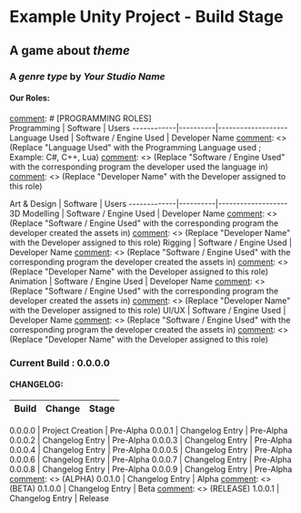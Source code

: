 # Example Unity Project - Build Stage
[comment]: # (Replace "Example Unity Project" with your Project Name)
[comment]: # (Replace "Build Stage" with the current Build Stage ; Example: Pre-Alpha, Alpha, etc)

## A game about *theme*
[comment]: # (Replace *theme* with your)

### A *genre type* by *Your Studio Name*
[comment]: # (Replace *genre type* with your game's genre)

#### Our Roles:

[comment]: # [PROGRAMMING ROLES]   
Programming | Software | Users
------------|----------|-------------------
Language Used | Software / Engine Used | Developer Name
[comment]: <> (Replace "Language Used" with the Programming Language used ; Example: C#, C++, Lua)
[comment]: <> (Replace "Software / Engine Used" with the corresponding program the developer used the language in)
[comment]: <> (Replace "Developer Name" with the Developer assigned to this role)

[comment]: <> (DESIGN ROLES)
Art & Design | Software | Users
-------------|----------|-------------------
3D Modelling | Software / Engine Used | Developer Name
[comment]: <> (Replace "Software / Engine Used" with the corresponding program the developer created the assets in)
[comment]: <> (Replace "Developer Name" with the Developer assigned to this role)
Rigging | Software / Engine Used | Developer Name
[comment]: <> (Replace "Software / Engine Used" with the corresponding program the developer created the assets in)
[comment]: <> (Replace "Developer Name" with the Developer assigned to this role)
Animation | Software / Engine Used | Developer Name
[comment]: <> (Replace "Software / Engine Used" with the corresponding program the developer created the assets in)
[comment]: <> (Replace "Developer Name" with the Developer assigned to this role)
UI/UX | Software / Engine Used | Developer Name
[comment]: <> (Replace "Software / Engine Used" with the corresponding program the developer created the assets in)
[comment]: <> (Replace "Developer Name" with the Developer assigned to this role)



### Current Build : 0.0.0.0
[comment]: <> (Replace 0.0.0.0 with the current Build #, as it changes)

#### CHANGELOG:

Build  | Change | Stage
----------|----------|----------
[comment]: <> (PRE-ALPHA)
0.0.0.0 | Project Creation | Pre-Alpha
0.0.0.1 | Changelog Entry | Pre-Alpha
0.0.0.2 | Changelog Entry | Pre-Alpha
0.0.0.3 | Changelog Entry | Pre-Alpha
0.0.0.4 | Changelog Entry | Pre-Alpha
0.0.0.5 | Changelog Entry | Pre-Alpha
0.0.0.6 | Changelog Entry | Pre-Alpha
0.0.0.7 | Changelog Entry | Pre-Alpha
0.0.0.8 | Changelog Entry | Pre-Alpha
0.0.0.9 | Changelog Entry | Pre-Alpha
[comment]: <> (ALPHA)
0.0.1.0 | Changelog Entry | Alpha
[comment]: <> (BETA)
0.1.0.0 | Changelog Entry | Beta
[comment]: <> (RELEASE)
1.0.0.1 | Changelog Entry | Release
